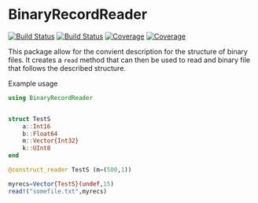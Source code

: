 # BinaryRecordReader

[![Build Status](https://travis-ci.com/Optomatica/BinaryRecordReader.jl.svg?branch=master)](https://travis-ci.com/Optomatica/BinaryRecordReader.jl)
[![Build Status](https://ci.appveyor.com/api/projects/status/github/mbeltagy/BinaryRecordReader.jl?svg=true)](https://ci.appveyor.com/project/mbeltagy/BinaryRecordReader-jl)
[![Coverage](https://codecov.io/gh/mbeltagy/BinaryRecordReader.jl/branch/master/graph/badge.svg)](https://codecov.io/gh/mbeltagy/BinaryRecordReader.jl)
[![Coverage](https://coveralls.io/repos/github/mbeltagy/BinaryRecordReader.jl/badge.svg?branch=master)](https://coveralls.io/github/mbeltagy/BinaryRecordReader.jl?branch=master)

This package allow for the convient description for the structure of binary files. It creates a `read` method that can then be used to read and binary file that follows the described structure. 

Example usage 
```julia
using BinaryRecordReader


struct TestS
    a::Int16
    b::Float64
    m::Vector{Int32}
    k::UInt8 
end

@construct_reader TestS (m=(500,1)) 

myrecs=Vector{TestS}(undef,15)
read!("somefile.txt",myrecs)
```

